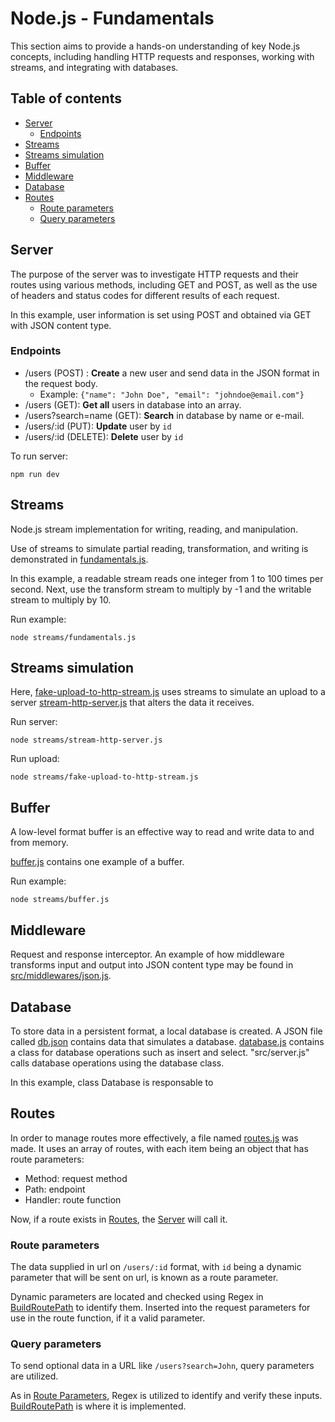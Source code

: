 # Node.js - Fundamentals

This section aims to provide a hands-on understanding of key Node.js concepts, including handling HTTP requests and responses, working with streams, and integrating with databases.

## Table of contents
- [Server](#server)
    - [Endpoints](#endpoints)
- [Streams](#streams)
- [Streams simulation](#streams-simulation)
- [Buffer](#buffer)
- [Middleware](#middleware)
- [Database](#database)
- [Routes](#routes)
    - [Route parameters](#route-parameters)
    - [Query parameters](#query-parameters)

## Server

The purpose of the server was to investigate HTTP requests and their routes using various methods, including GET and POST, as well as the use of headers and status codes for different results of each request.

In this example, user information is set using POST and obtained via GET with JSON content type.

### Endpoints

-  /users (POST) : **Create** a new user and send data in the JSON format in the request body.
    - Example: `{"name": "John Doe", "email": "johndoe@email.com"}`
- /users (GET): **Get all** users in database into an array.
- /users?search=name (GET): **Search** in database by name or e-mail.
- /users/:id (PUT): **Update** user by `id`
- /users/:id (DELETE): **Delete** user by `id`

To run server:
```
npm run dev 
```

## Streams

Node.js stream implementation for writing, reading, and manipulation.

Use of streams to simulate partial reading, transformation, and writing is demonstrated in [fundamentals.js](streams/fundamentals.js). 

In this example, a readable stream reads one integer from 1 to 100 times per second. Next, use the transform stream to multiply by -1 and the writable stream to multiply by 10.

Run example:
```
node streams/fundamentals.js
```

## Streams simulation

Here, [fake-upload-to-http-stream.js](streams/fake-upload-to-http-stream.js) uses streams to simulate an upload to a server [stream-http-server.js](streams/stream-http-server.js) that alters the data it receives.

Run server:
```
node streams/stream-http-server.js
```

Run upload:
```
node streams/fake-upload-to-http-stream.js
```

## Buffer

A low-level format buffer is an effective way to read and write data to and from memory.

[buffer.js](streams/buffer.js) contains one example of a buffer. 

Run example:
```
node streams/buffer.js
```

## Middleware

Request and response interceptor. An example of how middleware transforms input and output into JSON content type may be found in [src/middlewares/json.js](src/middlewares/json.js).

## Database

To store data in a persistent format, a local database is created. A JSON file called [db.json](src/db.json) contains data that simulates a database. [database.js](src/middlewares/database.js) contains a class for database operations such as insert and select. "src/server.js" calls database operations using the database class. 

In this example, class Database is responsable to 

## Routes

In order to manage routes more effectively, a file named [routes.js](src/routes.js) was made. It uses an array of routes, with each item being an object that has route parameters:

- Method: request method
- Path: endpoint
- Handler: route function

Now, if a route exists in [Routes](src/routes.js), the [Server](src/server.js) will call it.

### Route parameters

The data supplied in url on `/users/:id` format, with `id` being a dynamic parameter that will be sent on url, is known as a route parameter. 

Dynamic parameters are located and checked using Regex in [BuildRoutePath](src/utils/build-route-path.js) to identify them. Inserted into the request parameters for use in the route function, if it a valid parameter. 

### Query parameters

To send optional data in a URL like `/users?search=John`, query parameters are utilized. 

As in [Route Parameters](#route-parameters), Regex is utilized to identify and verify these inputs. [BuildRoutePath](src/utils/build-route-path.js) is where it is implemented.